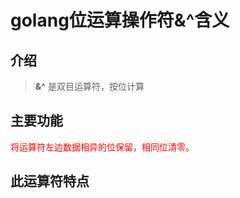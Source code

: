 golang位运算操作符&^含义
======================

介绍
-----
> **&^**  是双目运算符，按位计算
 

主要功能
-------
<div style="color: red">将运算符左边数据相异的位保留，相同位清零。</div>

此运算符特点
-----------


